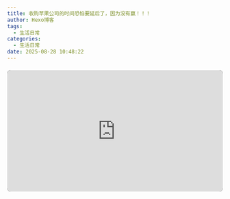 ```yaml
---
title: 收购苹果公司的时间恐怕要延后了，因为没有赢！！！
author: Hexo博客
tags:
  - 生活日常
categories:
  - 生活日常
date: 2025-08-28 10:48:22
---
```

<div style="position: relative; padding-top: 56.25%; margin: 20px 0; border-radius: 8px; overflow: hidden; background: #000;">
<iframe
  style="position: absolute; top: 0; left: 0; width: 100%; height: 100%; border: none;"
  src="https://player.bilibili.com/player.html?isOutside=true&aid=115106096683758&bvid=BV1dUhyzjEyL&cid=32003720558&p=1&autoplay=1&muted=0&high_quality=1"
  scrolling="no"
  border="0"
  frameborder="no"
  framespacing="0"
  allowfullscreen="true"
  allow="autoplay; encrypted-media">
</iframe>
</div>


<div syle="position elative; padding-top: 56.25%; margin: 20px 0; border-radius: 8px; overflow: hidden; ackground: #000;">
<ifram
  style="posiion: absolute; top: 0; left: 0; width: 100%; height: 100%; border: none;"
  src="https://player.bilibili.com/player.html?isOutside=true&ad=115106096683758&bvid=BV1dUhyzjEyL&cid=32003720558&p=1&autoplay=1&muted=0&high_quality=1"
  scrolling="
